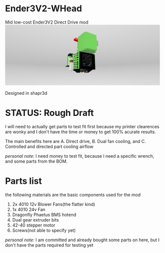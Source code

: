 # Ender3V2-WHead
Mid low-cost Ender3V2 Direct Drive mod
![THINGONE!](Screenshots-Pics/HeadFull.png)

Designed in shapr3d
# STATUS: Rough Draft
I will need to actually get parts to test fit first because my printer clearences are wonky and I don't have the time or money to get 100% acurate results.


The main benefits here are A. Direct drive, B. Dual fan cooling, and C. Controlled and directed part cooling airflow


_personal note:_ I need money to test fit, because I need a specific wrench, and some parts from the BOM.


# Parts list
the following materials are the basic components used for the mod


1. 2x 4010 12v Blower Fans(the flatter kind)
2. 1x 4010 24v Fan 
3. Dragonfly Phaetus BMS hotend
4. Dual gear extruder bits
5. 42-40 stepper motor
6. Screws(not able to specify yet)


_personal note:_ I am committed and already bought some parts on here, but I don't have the parts required for testing yet
